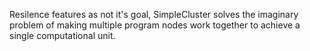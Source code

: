Resilence features as not it's goal, SimpleCluster solves the imaginary problem of making multiple program nodes work together to achieve a single computational unit.

